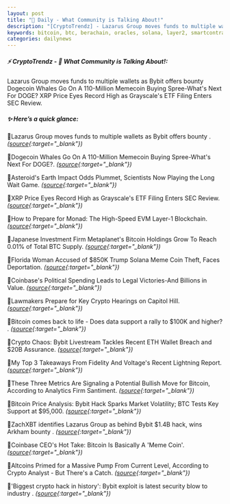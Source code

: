 ```yaml
---
layout: post
title: "🌌 Daily - What Community is Talking About!"
description: "[CryptoTrendz] - Lazarus Group moves funds to multiple wallets as Bybit offers bounty Dogecoin Whales Go On A 110-Million Memecoin Buying Spree-What's Next For DOGE? XRP Price Eyes Record High as Grayscale's ETF Filing Enters SEC Review."
keywords: bitcoin, btc, berachain, oracles, solana, layer2, smartcontracts, investment, DEX, zksync
categories: dailynews
---
```


##### ⚡ CryptoTrendz - 📌 *What Community is Talking About!:*

Lazarus Group moves funds to multiple wallets as Bybit offers bounty Dogecoin Whales Go On A 110-Million Memecoin Buying Spree-What's Next For DOGE? XRP Price Eyes Record High as Grayscale's ETF Filing Enters SEC Review.

##### ✨ *Here’s a quick glance:*


🔹Lazarus Group moves funds to multiple wallets as Bybit offers bounty . *([source](https://s.avyag.com/xheb){:target="_blank"})*

🔹Dogecoin Whales Go On A 110-Million Memecoin Buying Spree-What's Next For DOGE?. *([source](https://s.avyag.com/oxzf){:target="_blank"})*

🔹Asteroid's Earth Impact Odds Plummet, Scientists Now Playing the Long Wait Game. *([source](https://s.avyag.com/xzkl){:target="_blank"})*

🔹XRP Price Eyes Record High as Grayscale's ETF Filing Enters SEC Review. *([source](https://s.avyag.com/pybh){:target="_blank"})*

🔹How to Prepare for Monad: The High-Speed EVM Layer-1 Blockchain. *([source](https://s.avyag.com/u1t7){:target="_blank"})*

🔹Japanese Investment Firm Metaplanet's Bitcoin Holdings Grow To Reach 0.01% of Total BTC Supply. *([source](https://s.avyag.com/cjwj){:target="_blank"})*

🔹Florida Woman Accused of $850K Trump Solana Meme Coin Theft, Faces Deportation. *([source](https://s.avyag.com/9fkh){:target="_blank"})*

🔹Coinbase's Political Spending Leads to Legal Victories-And Billions in Value. *([source](https://s.avyag.com/quzl){:target="_blank"})*

🔹Lawmakers Prepare for Key Crypto Hearings on Capitol Hill. *([source](https://s.avyag.com/99pr){:target="_blank"})*

🔹Bitcoin comes back to life - Does data support a rally to $100K and higher? . *([source](https://s.avyag.com/squk){:target="_blank"})*

🔹Crypto Chaos: Bybit Livestream Tackles Recent ETH Wallet Breach and $20B Assurance. *([source](https://s.avyag.com/v410){:target="_blank"})*

🔹My Top 3 Takeaways From Fidelity And Voltage's Recent Lightning Report. *([source](https://s.avyag.com/agf2){:target="_blank"})*

🔹These Three Metrics Are Signaling a Potential Bullish Move for Bitcoin, According to Analytics Firm Santiment. *([source](https://s.avyag.com/1ka7){:target="_blank"})*

🔹Bitcoin Price Analysis: Bybit Hack Sparks Market Volatility; BTC Tests Key Support at $95,000. *([source](https://s.avyag.com/mtd4){:target="_blank"})*

🔹ZachXBT identifies Lazarus Group as behind Bybit $1.4B hack, wins Arkham bounty . *([source](https://s.avyag.com/sron){:target="_blank"})*

🔹Coinbase CEO's Hot Take: Bitcoin Is Basically A 'Meme Coin'. *([source](https://s.avyag.com/ct1c){:target="_blank"})*

🔹Altcoins Primed for a Massive Pump From Current Level, According to Crypto Analyst - But There's a Catch. *([source](https://s.avyag.com/7c32){:target="_blank"})*

🔹'Biggest crypto hack in history': Bybit exploit is latest security blow to industry . *([source](https://s.avyag.com/udv5){:target="_blank"})*
